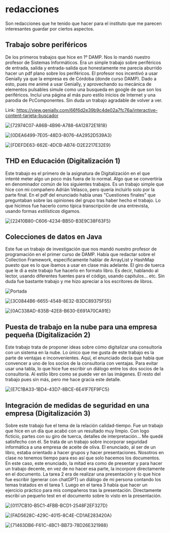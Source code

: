 # redacciones
Son redacciones que he tenido que hacer para el instituto que me parecen interesantes guardar por ciertos aspectos.

## Trabajo sobre periféricos
De los primeros trabajos que hice en 1º DAMP. Nos lo mandó nuestro profesor de Sistemas Informáticos. Era un simple trabajo sobre periféricos de entrada, salida y entrada-salida que honestamente me parecía aburrido hacer un pdf plano sobre los periféricos. El profesor nos incentivó a usar Genially ya que la empresa es de Córdoba (donde curso DAMP). Dado a esto, pues me animé a usar Genially, y aprovechando su mecánica de elementos pulsables simule como una busqueda en google de que son los periféricos. Incluí una página al más puro estilo inicios de Internet y una parodia de PcComponentes. Sin duda un trabajo agradable de volver a ver.

Link: https://view.genially.com/66f6d2e39b9c4de02a7fc76a/interactive-content-tarjeta-buscador

![{72974C07-A86B-4B96-A788-6A12872E1818}](https://github.com/user-attachments/assets/51b0792c-009a-4fd2-a22b-92a55e6132ec)

![{0DEA6499-7E05-48D3-8076-4A2952D539A3}](https://github.com/user-attachments/assets/4c15e3dc-057b-43a5-8efd-50f5fb56658e)

![{FDEFDE63-662E-4DCB-AB74-D2E2217E32E9}](https://github.com/user-attachments/assets/aff32f27-04c5-464e-874e-76ae963e6456)

## THD en Educación (Digitalización 1)
Este trabajo es el primero de la asignatura de Digitalización en el que intenté meter algo un poco más fuera de lo normal. Algo que se convertiría en denominador común de los siguientes trabajos. Es un trabajo simple que hice con mi compañero Adrián Velasco, pero quería incluirlo solo por la parte final. En el pdf del enunciado había unas "Cuestiones finales" que preguntaban sobre las opiniones del grupo tras haber hecho el trabajo. Lo que hicimos fue hacerlo como típica transcripción de una entrevista, usando formas _estilísticas_ digamos.

![{22410B80-C606-4234-BB50-B3E9C38F63F5}](https://github.com/user-attachments/assets/435bc9b8-b7d8-40ce-83d2-a53ef9bbad88)


## Colecciones de datos en Java
Este fue un trabajo de investigación que nos mandó nuestro profesor de programación en el primer curso de DAMP. Había que redactar sobre el Collection Framework, especificamente hablar de ArrayList y HashMap puesto que es lo que ibamos a usar en clase más adelante. El giro de tuerca que le di a este trabajo fue hacerlo en formato libro. Es decir, hablando al lector, usando diferentes fuentes para el código, usando capitulos... etc. Sin duda fue bastante trabajo y me hizo apreciar a los escritores de libros.

![Portada](https://github.com/user-attachments/assets/efb1e1d9-1bf7-4354-9b84-d562c3c1158e)

![{3C0844B6-6655-4548-8E32-B3DC89375F55}](https://github.com/user-attachments/assets/fea4be64-999b-4040-ad47-4bb3324fb609)

![{0AC338AD-835B-42E8-B630-E691A70CA91E}](https://github.com/user-attachments/assets/b7324dd5-05e4-4f69-846f-4a2c88e5592c)

## Puesta de trabajo en la nube para una empresa pequeña (Digitalización 2)
Este trabajo trata de proponer ideas sobre cómo digitalizar una consultoría con un sistema en la nube. Lo único que me gusta de este trabajo es la parte de ventajas e inconvenientes. Aquí, el enunciado decía que había que convencer a uno de los socios de la consultoria con ventajas. Para evitar usar una tabla, lo que hice fue escribir un diálogo entre los dos socios de la consultoría. Al estilo libro como se puede ver en las imágenes. El resto del trabajo pues sin más, pero me hace gracia este detalle.

![{E7C1BA33-1BD4-43D7-8BCE-6E41F7EF9FC5}](https://github.com/user-attachments/assets/8cd74efe-83cf-4ded-83da-e5f416bf77eb)

## Integración de medidas de seguridad en una empresa (Digitalización 3)
Sobre este trabajo fue el tema de la relación calidad-tiempo. Fue un trabajo que hice en un día que acabó con un resultado muy limpio. Con logo ficticio, partes con su giro de tuerca, detalles de interpretación... Me quedé satisfecho con él. Se trata de un trabajo sobre incorporar seguridad informática a una empresa de aceite de oliva. El enunciado, al ser de un libro, estaba orientado a hacer grupos y hacer presentaciones. Nosotros en clase no tenemos tiempo para eso así que solo hacemos los documentos. En este caso, este enunciado, la mitad era como de presentar y para hacer un trabajo decente, en vez de no hacer esa parte, la incorporé directamente en el documento. La tarea 2 era de realizar una presentación y lo que hice fue escribir (generar con chatGPT) un diálogo de mi persona contando los temas tratados en el tarea 1. Luego en el tarea 3 había que hacer un ejercicio práctico para mis compañeros tras la presentación. Directamente escribí un pequeño test en el documento sobre lo visto en la presentación.

![{0117CB10-B5C1-4FBB-BCD1-2548F2EF327D}](https://github.com/user-attachments/assets/5464f2dd-b05c-4155-88de-646ce66da380)

![{FAD5628C-429C-4015-8C4E-CD1AE283420A}](https://github.com/user-attachments/assets/8519730f-c076-427d-ae57-14d20a681913)

![{71463DB6-F61C-4BC1-BB73-78D26E321988}](https://github.com/user-attachments/assets/eb58350d-7f64-4fe1-bfa6-a1eebe39c6c6)






